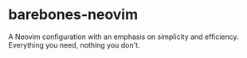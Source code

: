 # barebones-neovim
A Neovim configuration with an emphasis on simplicity and efficiency. Everything you need, nothing you don't.
